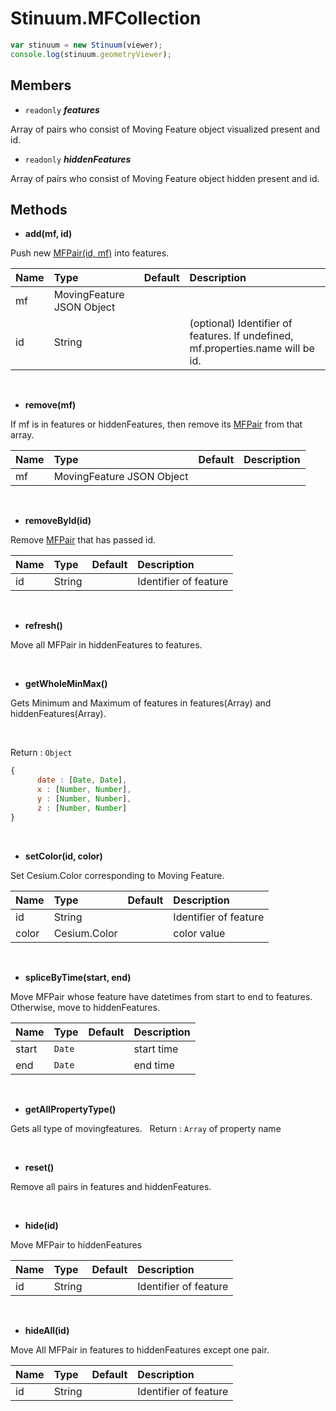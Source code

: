 # Stinuum.MFCollection

```js
var stinuum = new Stinuum(viewer);
console.log(stinuum.geometryViewer);
```

## Members

* `readonly` ___features___

Array of pairs who consist of Moving Feature object visualized present and id.

* `readonly` ___hiddenFeatures___

Array of pairs who consist of Moving Feature object hidden present and id.

## Methods

* __add(mf, id)__

Push new [MFPair(id, mf)](https://github.com/aistairc/mf-cesium/blob/master/reference/MFPair.md) into features.

| Name | Type | Default | Description |
| ---------- | :--------- | :---------- | :---------- |
|   mf  |  MovingFeature JSON Object   |        |       |
| id | String | | (optional) Identifier of features. If undefined, mf.properties.name will be id.  |

&nbsp;

* __remove(mf)__

If mf is in features or hiddenFeatures, then remove its [MFPair](https://github.com/aistairc/mf-cesium/blob/master/reference/MFPair.md) from that array.

| Name | Type | Default | Description |
| ---------- | :--------- | :---------- | :---------- |
|   mf  |  MovingFeature JSON Object   |        |       |

&nbsp;

* __removeById(id)__

Remove  [MFPair](https://github.com/aistairc/mf-cesium/blob/master/reference/MFPair.md) that has passed id.

| Name | Type | Default | Description |
| ---------- | :--------- | :---------- | :---------- |
|   id  |  String   |        |   Identifier of feature    |

&nbsp;

* __refresh()__

Move all MFPair in hiddenFeatures to features.

&nbsp;

* __getWholeMinMax()__

Gets Minimum and Maximum of features in features(Array) and hiddenFeatures(Array).

&nbsp;

Return : `Object`
```js
{
      date : [Date, Date],
      x : [Number, Number],
      y : [Number, Number],
      z : [Number, Number]
}
```

&nbsp;

* __setColor(id, color)__

Set Cesium.Color corresponding to Moving Feature.


| Name | Type | Default | Description |
| ---------- | :--------- | :---------- | :---------- |
|   id  |  String   |        |   Identifier of feature    |
| color | Cesium.Color | | color value|


&nbsp;

* __spliceByTime(start, end)__

Move MFPair whose feature have datetimes from start to end to features. Otherwise, move to hiddenFeatures.


| Name | Type | Default | Description |
| ---------- | :--------- | :---------- | :---------- |
|   start  |  `Date`   |        |   start time   |
|   end  |  `Date`   |        |   end time    |

&nbsp;

* __getAllPropertyType()__

Gets all type of movingfeatures.
&nbsp;
Return : `Array` of property name

&nbsp;

* __reset()__

Remove all pairs in features and hiddenFeatures.

&nbsp;

* __hide(id)__

Move MFPair to hiddenFeatures


| Name | Type | Default | Description |
| ---------- | :--------- | :---------- | :---------- |
|   id  |  String   |        |   Identifier of feature    |

&nbsp;

* __hideAll(id)__

Move All MFPair in features to hiddenFeatures except one pair.


| Name | Type | Default | Description |
| ---------- | :--------- | :---------- | :---------- |
|   id  |  String   |        |   Identifier of feature    |

&nbsp;

